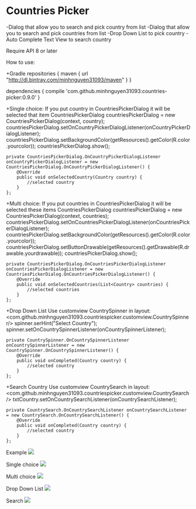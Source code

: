 # Countries Picker
-Dialog that allow you to search and pick country from list 
-Dialog that allow you to search and pick countries from list 
-Drop Down List to pick country 
-Auto Complete Text View to search country

Require API 8 or later

How to use:

+Gradle
repositories {
    maven {
        url  "http://dl.bintray.com/minhnguyen31093/maven"
    }
}

dependencies {
    compile 'com.github.minhnguyen31093:countries-picker:0.9.0'
}

+Single choice:
	If you put country in CountriesPickerDialog it will be selected that item
	CountriesPickerDialog countriesPickerDialog = new CountriesPickerDialog(context, country);
	countriesPickerDialog.setOnCountryPickerDialogListener(onCountryPickerDialogListener);
	countriesPickerDialog.setBackgroundColor(getResources().getColor(R.color.yourcolor));
	countriesPickerDialog.show();

	private CountriesPickerDialog.OnCountryPickerDialogListener onCountryPickerDialogListener = new CountriesPickerDialog.OnCountryPickerDialogListener() {
		@Override
		public void onSelectedCountry(Country country) {
			//selected country
		}
	};

	
+Multi choice:
	If you put countries in CountriesPickerDialog it will be selected these items
	CountriesPickerDialog countriesPickerDialog = new CountriesPickerDialog(context, countries);
	countriesPickerDialog.setOnCountriesPickerDialogListener(onCountriesPickerDialogListener);
	countriesPickerDialog.setBackgroundColor(getResources().getColor(R.color.yourcolor));
	countriesPickerDialog.setButtonDrawable(getResources().getDrawable(R.drawable.yourdrawable));
	countriesPickerDialog.show();

	private CountriesPickerDialog.OnCountriesPickerDialogListener onCountriesPickerDialogListener = new CountriesPickerDialog.OnCountriesPickerDialogListener() {
		@Override
		public void onSelectedCountries(List<Country> countries) {
			//selected countries
		}
	};


+Drop Down List
	Use customview CountrySpinner in layout:
	<com.github.minhnguyen31093.countriespicker.customview.CountrySpinner/>
	spinner.serHint("Select Country");
	spinner.setOnCountrySpinnerListener(onCountrySpinnerListener);
	
    private CountrySpinner.OnCountrySpinnerListener onCountrySpinnerListener = new CountrySpinner.OnCountrySpinnerListener() {
        @Override
        public void onCompleted(Country country) {
            //selected country
        }
    };
	
	
+Search Country
	Use customview CountrySearch in layout:
	<com.github.minhnguyen31093.countriespicker.customview.CountrySearch/>
	txtCountry.setOnCountrySearchListener(onCountrySearchListener);
	
    private CountrySearch.OnCountrySearchListener onCountrySearchListener = new CountrySearch.OnCountrySearchListener() {
        @Override
        public void onCompleted(Country country) {
            //selected country
        }
    };

Example
<img src="http://i.imgur.com/ksU5vOm.png"/>

Single choice
<img src="http://i.imgur.com/7vVhfUw.png"/>

Multi choice
<img src="http://i.imgur.com/dN8SmTL.png"/>

Drop Down List
<img src="http://i.imgur.com/FTnhs75.png"/>

Search
<img src="http://i.imgur.com/Bqt8w5S.png"/>

